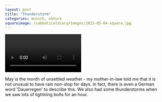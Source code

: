 ```yaml
---
layout: post
title: "Thunderstorm"
categories: munich, nature
squareimage: /sabbaticaldiary/images/2023-05-04-square.jpg
---
```

<video controls width="250">
    <source src="/sabbaticaldiary/videos/2023-05-04.mp4" type="video/mp4">
</video>

May is the month of unsettled weather - my mother-in-law told me that it is not unusual to have rain non-stop for days. In fact, there is even a German word 'Dauerregen' to describe this. We also had some thunderstorms when we saw lots of lightning bolts for an hour. 